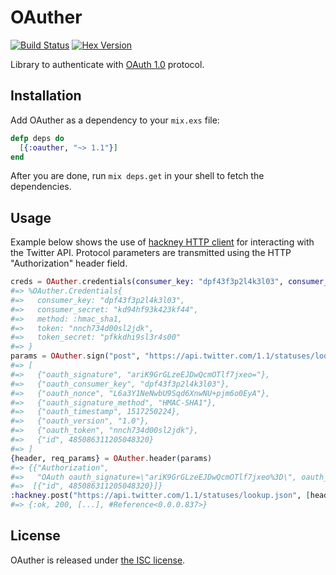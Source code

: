 # OAuther

[![Build Status](https://travis-ci.org/lexmag/oauther.svg)](https://travis-ci.org/lexmag/oauther)
[![Hex Version](https://img.shields.io/hexpm/v/oauther.svg)](https://hex.pm/packages/oauther)

Library to authenticate with [OAuth 1.0](http://tools.ietf.org/html/rfc5849) protocol.

## Installation

Add OAuther as a dependency to your `mix.exs` file:

```elixir
defp deps do
  [{:oauther, "~> 1.1"}]
end
```

After you are done, run `mix deps.get` in your shell to fetch the dependencies.

## Usage

Example below shows the use of [hackney HTTP client](https://github.com/benoitc/hackney)
for interacting with the Twitter API.
Protocol parameters are transmitted using the HTTP "Authorization" header field.

```elixir
creds = OAuther.credentials(consumer_key: "dpf43f3p2l4k3l03", consumer_secret: "kd94hf93k423kf44", token: "nnch734d00sl2jdk", token_secret: "pfkkdhi9sl3r4s00")
#=> %OAuther.Credentials{
#=>   consumer_key: "dpf43f3p2l4k3l03",
#=>   consumer_secret: "kd94hf93k423kf44",
#=>   method: :hmac_sha1,
#=>   token: "nnch734d00sl2jdk",
#=>   token_secret: "pfkkdhi9sl3r4s00"
#=> }
params = OAuther.sign("post", "https://api.twitter.com/1.1/statuses/lookup.json", [{"id", 485086311205048320}], creds)
#=> [
#=>   {"oauth_signature", "ariK9GrGLzeEJDwQcmOTlf7jxeo="},
#=>   {"oauth_consumer_key", "dpf43f3p2l4k3l03"},
#=>   {"oauth_nonce", "L6a3Y1NeNwbU9Sqd6XnwNU+pjm6o0EyA"},
#=>   {"oauth_signature_method", "HMAC-SHA1"},
#=>   {"oauth_timestamp", 1517250224},
#=>   {"oauth_version", "1.0"},
#=>   {"oauth_token", "nnch734d00sl2jdk"},
#=>   {"id", 485086311205048320}
#=> ]
{header, req_params} = OAuther.header(params)
#=> {{"Authorization",
#=>   "OAuth oauth_signature=\"ariK9GrGLzeEJDwQcmOTlf7jxeo%3D\", oauth_consumer_key=\"dpf43f3p2l4k3l03\", oauth_nonce=\"L6a3Y1NeNwbU9Sqd6XnwNU%2Bpjm6o0EyA\", oauth_signature_method=\"HMAC-SHA1\", oauth_timestamp=\"1517250224\", oauth_version=\"1.0\", oauth_token=\"nnch734d00sl2jdk\""},
#=>  [{"id", 485086311205048320}]}
:hackney.post("https://api.twitter.com/1.1/statuses/lookup.json", [header], {:form, req_params})
#=> {:ok, 200, [...], #Reference<0.0.0.837>}
```

## License

OAuther is released under [the ISC license](LICENSE).
